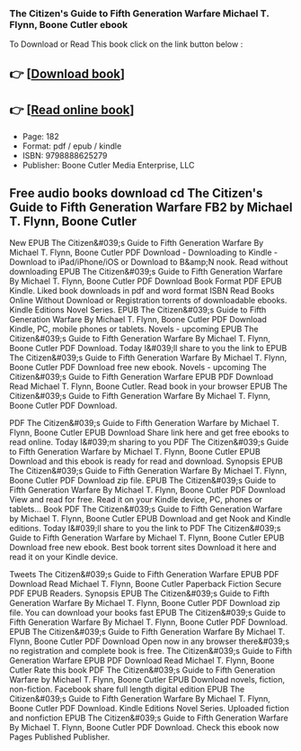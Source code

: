 ### The Citizen's Guide to Fifth Generation Warfare Michael T. Flynn, Boone Cutler ebook

To Download or Read This book click on the link button below :

## 👉  [**[Download book](http://get-pdfs.com/download.php?group=book&from=github.com&id=657730&lnk=1065 "Download book")**]

## 👉  [**[Read online book](http://get-pdfs.com/download.php?group=book&from=github.com&id=657730&lnk=1065 "Read online book")**]


* Page: 182
* Format: pdf / epub / kindle
* ISBN: 9798888625279
* Publisher: Boone Cutler Media Enterprise, LLC



## Free audio books download cd The Citizen's Guide to Fifth Generation Warfare FB2 by Michael T. Flynn, Boone Cutler


New EPUB The Citizen&amp;#039;s Guide to Fifth Generation Warfare By Michael T. Flynn, Boone Cutler PDF Download - Downloading to Kindle - Download to iPad/iPhone/iOS or Download to B&amp;amp;N nook. Read without downloading EPUB The Citizen&amp;#039;s Guide to Fifth Generation Warfare By Michael T. Flynn, Boone Cutler PDF Download Book Format PDF EPUB Kindle. Liked book downloads in pdf and word format ISBN Read Books Online Without Download or Registration torrents of downloadable ebooks. Kindle Editions Novel Series. EPUB The Citizen&amp;#039;s Guide to Fifth Generation Warfare By Michael T. Flynn, Boone Cutler PDF Download Kindle, PC, mobile phones or tablets. Novels - upcoming EPUB The Citizen&amp;#039;s Guide to Fifth Generation Warfare By Michael T. Flynn, Boone Cutler PDF Download. Today I&amp;#039;ll share to you the link to EPUB The Citizen&amp;#039;s Guide to Fifth Generation Warfare By Michael T. Flynn, Boone Cutler PDF Download free new ebook. Novels - upcoming The Citizen&amp;#039;s Guide to Fifth Generation Warfare EPUB PDF Download Read Michael T. Flynn, Boone Cutler. Read book in your browser EPUB The Citizen&amp;#039;s Guide to Fifth Generation Warfare By Michael T. Flynn, Boone Cutler PDF Download.

PDF The Citizen&amp;#039;s Guide to Fifth Generation Warfare by Michael T. Flynn, Boone Cutler EPUB Download Share link here and get free ebooks to read online. Today I&amp;#039;m sharing to you PDF The Citizen&amp;#039;s Guide to Fifth Generation Warfare by Michael T. Flynn, Boone Cutler EPUB Download and this ebook is ready for read and download. Synopsis EPUB The Citizen&amp;#039;s Guide to Fifth Generation Warfare By Michael T. Flynn, Boone Cutler PDF Download zip file. EPUB The Citizen&amp;#039;s Guide to Fifth Generation Warfare By Michael T. Flynn, Boone Cutler PDF Download View and read for free. Read it on your Kindle device, PC, phones or tablets... Book PDF The Citizen&amp;#039;s Guide to Fifth Generation Warfare by Michael T. Flynn, Boone Cutler EPUB Download and get Nook and Kindle editions. Today I&amp;#039;ll share to you the link to PDF The Citizen&amp;#039;s Guide to Fifth Generation Warfare by Michael T. Flynn, Boone Cutler EPUB Download free new ebook. Best book torrent sites Download it here and read it on your Kindle device.

Tweets The Citizen&amp;#039;s Guide to Fifth Generation Warfare EPUB PDF Download Read Michael T. Flynn, Boone Cutler Paperback Fiction Secure PDF EPUB Readers. Synopsis EPUB The Citizen&amp;#039;s Guide to Fifth Generation Warfare By Michael T. Flynn, Boone Cutler PDF Download zip file. You can download your books fast EPUB The Citizen&amp;#039;s Guide to Fifth Generation Warfare By Michael T. Flynn, Boone Cutler PDF Download. EPUB The Citizen&amp;#039;s Guide to Fifth Generation Warfare By Michael T. Flynn, Boone Cutler PDF Download Open now in any browser there&amp;#039;s no registration and complete book is free. The Citizen&amp;#039;s Guide to Fifth Generation Warfare EPUB PDF Download Read Michael T. Flynn, Boone Cutler Rate this book PDF The Citizen&amp;#039;s Guide to Fifth Generation Warfare by Michael T. Flynn, Boone Cutler EPUB Download novels, fiction, non-fiction. Facebook share full length digital edition EPUB The Citizen&amp;#039;s Guide to Fifth Generation Warfare By Michael T. Flynn, Boone Cutler PDF Download. Kindle Editions Novel Series. Uploaded fiction and nonfiction EPUB The Citizen&amp;#039;s Guide to Fifth Generation Warfare By Michael T. Flynn, Boone Cutler PDF Download. Check this ebook now Pages Published Publisher.





